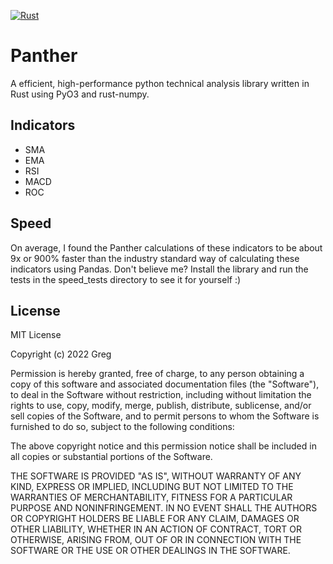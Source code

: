 [![Rust](https://github.com/gregyjames/Panther/actions/workflows/rust.yml/badge.svg?branch=main&event=push)](https://github.com/gregyjames/Panther/actions/workflows/rust.yml)

# Panther
A efficient, high-performance python technical analysis library written in Rust using PyO3 and rust-numpy. 

## Indicators
- SMA
- EMA
- RSI
- MACD
- ROC

## Speed
On average, I found the Panther calculations of these indicators to be about 9x or 900% faster than the industry standard way of calculating these indicators using Pandas. Don't believe me? Install the library and run the tests in the speed_tests directory to see it for yourself :)

## License
MIT License

Copyright (c) 2022 Greg

Permission is hereby granted, free of charge, to any person obtaining a copy
of this software and associated documentation files (the "Software"), to deal
in the Software without restriction, including without limitation the rights
to use, copy, modify, merge, publish, distribute, sublicense, and/or sell
copies of the Software, and to permit persons to whom the Software is
furnished to do so, subject to the following conditions:

The above copyright notice and this permission notice shall be included in all
copies or substantial portions of the Software.

THE SOFTWARE IS PROVIDED "AS IS", WITHOUT WARRANTY OF ANY KIND, EXPRESS OR
IMPLIED, INCLUDING BUT NOT LIMITED TO THE WARRANTIES OF MERCHANTABILITY,
FITNESS FOR A PARTICULAR PURPOSE AND NONINFRINGEMENT. IN NO EVENT SHALL THE
AUTHORS OR COPYRIGHT HOLDERS BE LIABLE FOR ANY CLAIM, DAMAGES OR OTHER
LIABILITY, WHETHER IN AN ACTION OF CONTRACT, TORT OR OTHERWISE, ARISING FROM,
OUT OF OR IN CONNECTION WITH THE SOFTWARE OR THE USE OR OTHER DEALINGS IN THE
SOFTWARE.